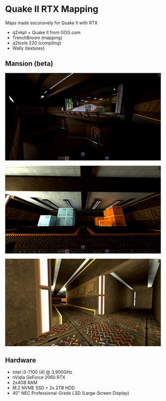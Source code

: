 # Quake II RTX Mapping
Maps made excursively for Quake II with RTX

- q2vkpt + Quake II from GOG.com
- TrenchBroom (mapping)
- q2tools 220 (compiling)
- Wally (textures)

## Mansion (beta)

![mansion-beta](media/mansion-beta.png)

![mansion-beta](media/mansion2-beta.png)

![mansion-beta](media/mansion3-beta.png)

## Hardware

- Intel i3-7100 (4) @ 3.900GHz 
- nVidia GeForce 2060 RTX
- 2x4GB RAM
- M.2 NVME SSD + 2x 2TB HDD
- 40" NEC Professional-Grade LSD (Large-Screen Display)